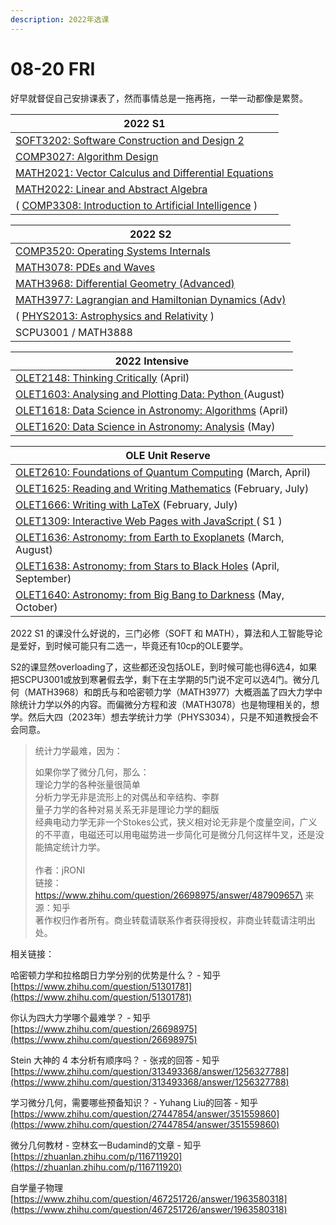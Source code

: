 ```yaml
---
description: 2022年选课
---
```


# 08-20 FRI

好早就督促自己安排课表了，然而事情总是一拖再拖，一举一动都像是累赘。



| 2022 S1                                                                                                                    |
| -------------------------------------------------------------------------------------------------------------------------- |
| [SOFT3202: Software Construction and Design 2](https://cusp.sydney.edu.au/students/view-unit-page/uos\_id/289948)          |
| [COMP3027: Algorithm Design](https://cusp.sydney.edu.au/students/view-unit-page/alpha/COMP3027)                            |
| [MATH2021: Vector Calculus and Differential Equations](https://www.sydney.edu.au/units/MATH2021)                           |
| [MATH2022: Linear and Abstract Algebra](https://www.sydney.edu.au/units/MATH2022)                                          |
| ( [COMP3308: Introduction to Artificial Intelligence](https://cusp.sydney.edu.au/students/view-unit-page/alpha/COMP3308) ) |



| 2022 S2                                                                                         |
| ----------------------------------------------------------------------------------------------- |
| [COMP3520: Operating Systems Internals](https://www.sydney.edu.au/units/COMP3520)               |
| [MATH3078: PDEs and Waves](https://www.sydney.edu.au/units/MATH3078)                            |
| [MATH3968: Differential Geometry (Advanced)](https://www.sydney.edu.au/units/MATH3968)          |
| [MATH3977: Lagrangian and Hamiltonian Dynamics (Adv)](https://www.sydney.edu.au/units/MATH3977) |
| ( [PHYS2013: Astrophysics and Relativity](https://www.sydney.edu.au/units/PHYS2013) )           |
| SCPU3001 / MATH3888                                                                             |



| 2022 Intensive                                                                                      |
| --------------------------------------------------------------------------------------------------- |
| [OLET2148: Thinking Critically](https://www.sydney.edu.au/units/OLET2148)  (April)                  |
| [OLET1603: Analysing and Plotting Data: Python ](https://www.sydney.edu.au/units/OLET1603) (August) |
| [OLET1618: Data Science in Astronomy: Algorithms](https://www.sydney.edu.au/units/OLET1618) (April) |
| [OLET1620: Data Science in Astronomy: Analysis](https://www.sydney.edu.au/units/OLET1620) (May)     |



| OLE Unit Reserve                                                                                              |
| ------------------------------------------------------------------------------------------------------------- |
| [OLET2610: Foundations of Quantum Computing](https://www.sydney.edu.au/units/OLET2610) (March, April)         |
| [OLET1625: Reading and Writing Mathematics](https://www.sydney.edu.au/units/OLET1625) (February, July)        |
| [OLET1666: Writing with LaTeX](https://www.sydney.edu.au/units/OLET1666) (February, July)                     |
| [OLET1309: Interactive Web Pages with JavaScript ](https://www.sydney.edu.au/units/OLET1309) ( S1 )           |
| [OLET1636: Astronomy: from Earth to Exoplanets](https://www.sydney.edu.au/units/OLET1636) (March, August)     |
| [OLET1638: Astronomy: from Stars to Black Holes](https://www.sydney.edu.au/units/OLET1638) (April, September) |
| [OLET1640: Astronomy: from Big Bang to Darkness](https://www.sydney.edu.au/units/OLET1640) (May, October)     |





2022 S1 的课没什么好说的，三门必修（SOFT 和 MATH），算法和人工智能导论是爱好，到时候可能只有二选一，毕竟还有10cp的OLE要学。

S2的课显然overloading了，这些都还没包括OLE，到时候可能也得6选4，如果把SCPU3001或放到寒暑假去学，剩下在主学期的5门说不定可以选4门。微分几何（MATH3968）和朗氏与和哈密顿力学（MATH3977）大概涵盖了四大力学中除统计力学以外的内容。而偏微分方程和波（MATH3078）也是物理相关的，想学。然后大四（2023年）想去学统计力学（PHYS3034），只是不知道教授会不会同意。



> 统计力学最难，因为：
>
> 如果你学了微分几何，那么：\
> 理论力学的各种张量很简单\
> 分析力学无非是流形上的对偶丛和辛结构、李群\
> 量子力学的各种对易关系无非是理论力学的翻版\
> 经典电动力学无非一个Stokes公式，狭义相对论无非是个度量空间，广义的不平直，电磁还可以用电磁势进一步简化可是微分几何这样牛叉，还是没能搞定统计力学。\
> \
> 作者：jRONI\
> 链接：https://www.zhihu.com/question/26698975/answer/487909657\
> 来源：知乎\
> 著作权归作者所有。商业转载请联系作者获得授权，非商业转载请注明出处。



相关链接：

哈密顿力学和拉格朗日力学分别的优势是什么？ - 知乎 [https://www.zhihu.com/question/51301781](https://www.zhihu.com/question/51301781)

你认为四大力学哪个最难学？ - 知乎 [https://www.zhihu.com/question/26698975](https://www.zhihu.com/question/26698975)

Stein 大神的 4 本分析有顺序吗？ - 张戎的回答 - 知乎 [https://www.zhihu.com/question/313493368/answer/1256327788](https://www.zhihu.com/question/313493368/answer/1256327788)

学习微分几何，需要哪些预备知识？ - Yuhang Liu的回答 - 知乎 [https://www.zhihu.com/question/27447854/answer/351559860](https://www.zhihu.com/question/27447854/answer/351559860)

微分几何教材 - 空林玄一Budamind的文章 - 知乎 [https://zhuanlan.zhihu.com/p/116711920](https://zhuanlan.zhihu.com/p/116711920)

自学量子物理 [https://www.zhihu.com/question/467251726/answer/1963580318](https://www.zhihu.com/question/467251726/answer/1963580318)

